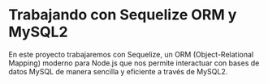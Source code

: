 
# Trabajando con Sequelize ORM y MySQL2

En este proyecto trabajaremos con Sequelize, un ORM (Object-Relational Mapping) moderno para Node.js que nos permite interactuar con bases de datos MySQL de manera sencilla y eficiente a través de MySQL2.

